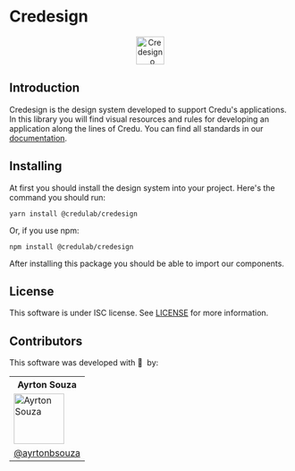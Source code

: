 <h1>Credesign</h1>
<div align="center">
<img height="50px" src="https://user-images.githubusercontent.com/30063455/146871554-cd1e45bc-2914-4cf8-9252-4afaa6b33d11.png" alt="Credesign, o Design System da Credu." />
</div>
<h2>Introduction</h2>
<p>Credesign is the design system developed to support Credu's applications. In this library you will find visual resources and rules for developing an application along the lines of Credu. You can find all standards in our <a href="https://credesign.credu.com.br/">documentation</a>.</p>
<h2>Installing</h2>
<p>At first you should install the design system into your project. Here's the command you should run:</p>
<pre>
<code>yarn install @credulab/credesign</code>
</pre>
<p>Or, if you use npm:</p>
<pre>
<code>npm install @credulab/credesign</code>
</pre>
<p>
After installing this package you should be able to import our components.
</p>
<h2>License</h2>
<p>
This software is under ISC license. See <a href="./LICENSE">LICENSE</a> for more information.
</p>
<h2>Contributors</h2>
<p>This software was developed with 💙 &nbsp;by:</p>
<table>
  <tr>
    <th>
      Ayrton Souza
    </th>
  </tr>
  <tr>
    <td>
      <img src="https://avatars.githubusercontent.com/u/30063455?v=4" height="90px" alt="Ayrton Souza">
    </td>
  </tr>
  <tr>
    <td>
      <a href="https://github.com/ayrtonbsouza">@ayrtonbsouza</a>
    </td>
  </tr>
</table>
